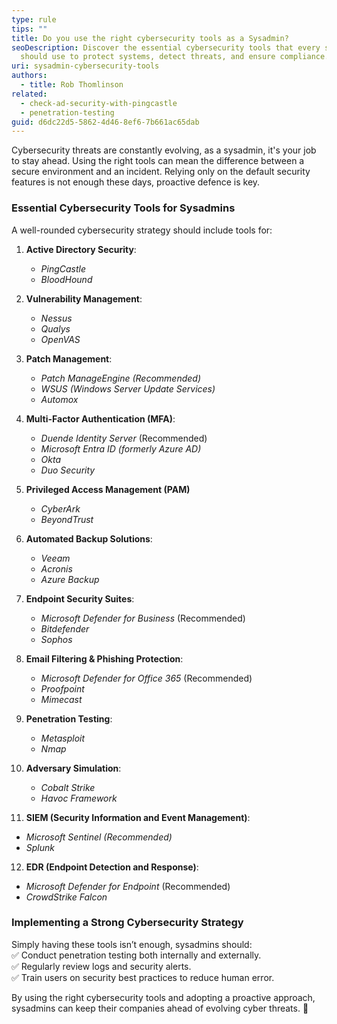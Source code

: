 ```yaml
---
type: rule
tips: ""
title: Do you use the right cybersecurity tools as a Sysadmin?
seoDescription: Discover the essential cybersecurity tools that every sysadmin
  should use to protect systems, detect threats, and ensure compliance.
uri: sysadmin-cybersecurity-tools
authors:
  - title: Rob Thomlinson
related:
  - check-ad-security-with-pingcastle
  - penetration-testing
guid: d6dc22d5-5862-4d46-8ef6-7b661ac65dab
---
```

Cybersecurity threats are constantly evolving, as a sysadmin, it's your job to stay ahead. Using the right tools can mean the difference between a secure environment and an incident. Relying only on the default security features is not enough these days, proactive defence is key.

<!--endintro-->

### Essential Cybersecurity Tools for Sysadmins

A well-rounded cybersecurity strategy should include tools for:  


1. **Active Directory Security**:
    * *PingCastle*
    * *BloodHound*

2. **Vulnerability Management**: 

   * *Nessus*
   * *Qualys*
   * *OpenVAS*  

3. **Patch Management**: 

   * *Patch ManageEngine (Recommended)*
   * *WSUS (Windows Server Update Services)* 
   * *Automox*

4. **Multi-Factor Authentication (MFA)**: 

   * *Duende Identity Server* (Recommended)
   * *Microsoft Entra ID (formerly Azure AD)*
   * *Okta*
   * *Duo Security*
5. **Privileged Access Management (PAM)**

   * *CyberArk*
   * *BeyondTrust*
6. **Automated Backup Solutions**: 

   * *Veeam*
   * *Acronis*
   * *Azure Backup*
7. **Endpoint Security Suites**: 

   * *Microsoft Defender for Business* (Recommended)
   * *Bitdefender*
   * *Sophos*
8. **Email Filtering & Phishing Protection**:

   * *Microsoft Defender for Office 365* (Recommended)
   * *Proofpoint*
   * *Mimecast*
9. **Penetration Testing**:

    * *Metasploit*
    * *Nmap*

10. **Adversary Simulation**: 

    * *Cobalt Strike*
    * *Havoc Framework*

11. **SIEM (Security Information and Event Management)**: 

   * *Microsoft Sentinel (Recommended)*
   * *Splunk*
12. **EDR (Endpoint Detection and Response)**:

   * *Microsoft Defender for Endpoint* (Recommended)
   * *CrowdStrike Falcon* 

### Implementing a Strong Cybersecurity Strategy

Simply having these tools isn’t enough, sysadmins should:\
✅ Conduct penetration testing both internally and externally.\
✅ Regularly review logs and security alerts.\
✅ Train users on security best practices to reduce human error.

By using the right cybersecurity tools and adopting a proactive approach, sysadmins can keep their companies ahead of evolving cyber threats. 🚀
